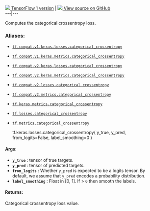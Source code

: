 [ ![](https://tensorflow.google.cn/images/tf_logo_32px.png) TensorFlow 1
version](/versions/r1.15/api_docs/python/tf/keras/losses/categorical_crossentropy)
|  [ ![](https://tensorflow.google.cn/images/GitHub-Mark-32px.png) View source
on GitHub
](https://github.com/tensorflow/tensorflow/blob/r2.0/tensorflow/python/keras/losses.py#L943-L971)  
---|---  
  
Computes the categorical crossentropy loss.

### Aliases:

  * [`tf.compat.v1.keras.losses.categorical_crossentropy`](/api_docs/python/tf/keras/losses/categorical_crossentropy)
  * [`tf.compat.v1.keras.metrics.categorical_crossentropy`](/api_docs/python/tf/keras/losses/categorical_crossentropy)
  * [`tf.compat.v2.keras.losses.categorical_crossentropy`](/api_docs/python/tf/keras/losses/categorical_crossentropy)
  * [`tf.compat.v2.keras.metrics.categorical_crossentropy`](/api_docs/python/tf/keras/losses/categorical_crossentropy)
  * [`tf.compat.v2.losses.categorical_crossentropy`](/api_docs/python/tf/keras/losses/categorical_crossentropy)
  * [`tf.compat.v2.metrics.categorical_crossentropy`](/api_docs/python/tf/keras/losses/categorical_crossentropy)
  * [`tf.keras.metrics.categorical_crossentropy`](/api_docs/python/tf/keras/losses/categorical_crossentropy)
  * [`tf.losses.categorical_crossentropy`](/api_docs/python/tf/keras/losses/categorical_crossentropy)
  * [`tf.metrics.categorical_crossentropy`](/api_docs/python/tf/keras/losses/categorical_crossentropy)

    
    
    tf.keras.losses.categorical_crossentropy(
        y_true,
        y_pred,
        from_logits=False,
        label_smoothing=0
    )
    

#### Args:

  * **`y_true`** : tensor of true targets.
  * **`y_pred`** : tensor of predicted targets.
  * **`from_logits`** : Whether `y_pred` is expected to be a logits tensor. By default, we assume that `y_pred` encodes a probability distribution.
  * **`label_smoothing`** : Float in [0, 1]. If > `0` then smooth the labels.

#### Returns:

Categorical crossentropy loss value.

